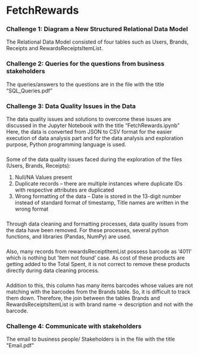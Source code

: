 # FetchRewards
### Challenge 1: Diagram a New Structured Relational Data Model

The Relational Data Model consisted of four tables such as Users, Brands, Receipts and RewardsReceiptsItemList. 

### Challenge 2: Queries for the questions from business stakeholders
The queries/answers to the questions are in the file with the title “SQL_Queries.pdf”

### Challenge 3: Data Quality Issues in the Data
The data quality issues and solutions to overcome these issues are discussed in the Jupyter Notebook with the title “FetchRewards.ipynb”
Here, the data is converted from JSON to CSV format for the easier execution of data analysis part and for the data analysis and exploration purpose, Python programming language is used. 
###
Some of the data quality issues faced during the exploration of the files (Users, Brands, Receipts):
1.	Null/NA Values present
2.	Duplicate records – there are multiple instances where duplicate IDs with respective attributes are duplicated 
3.	Wrong formatting of the data – Date is stored in the 13-digit number instead of standard format of timestamp, Title names are written in the wrong format
###
Through data cleaning and formatting processes, data quality issues from the data have been removed. For these processes, several python functions, and libraries (Pandas, NumPy) are used. 
###
Also, many records from rewardsReceiptItemList possess barcode as ‘4011’ which is nothing but ‘Item not found’ case. As cost of these products are getting added to the Total Spent, it is not correct to remove these products directly during data cleaning process. 
###
Addition to this, this column has many items barcodes whose values are not matching with the barcodes from the Brands table. So, it is difficult to track them down. Therefore, the join between the tables Brands and RewardsReceiptsItemList is with brand name -> description and not with the barcode. 

### Challenge 4: Communicate with stakeholders
The email to business people/ Stakeholders is in the file with the title "Email.pdf"

